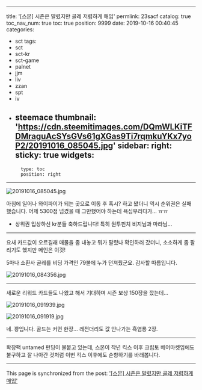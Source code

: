 
---
title: '[스몬] 시즌은 말렸지만 골레 저렴하게 매입'
permlink: 23sacf
catalog: true
toc_nav_num: true
toc: true
position: 9999
date: 2019-10-16 00:40:45
categories:
- sct
tags:
- sct
- sct-kr
- sct-game
- palnet
- jjm
- liv
- zzan
- spt
- iv
- steemace
thumbnail: 'https://cdn.steemitimages.com/DQmWLKiTFDMraguAcSYsGVs61gXGas9Ti7rqmkuYKx7yoP2/20191016_085045.jpg'
sidebar:
    right:
        sticky: true
widgets:
    -
        type: toc
        position: right
---


![20191016_085045.jpg](https://cdn.steemitimages.com/DQmWLKiTFDMraguAcSYsGVs61gXGas9Ti7rqmkuYKx7yoP2/20191016_085045.jpg)

아침에 일어나 와이파이가 되는 곳으로 이동 후 혹시? 하고 봤더니 역시 순위권은 실패했습니다. 어제 5300점 넘겼을 때 그만했어야 하는데 욕심부리다가... ㅠㅠ

* 상위권 입상하신 kr분들 축하드립니다! 특히 원투펀치 비지님과 마라님...

---

요새 카드값이 오르길래 매물을 좀 내놓고 뭐가 팔렸나 확인하러 갔더니, 소소하게 좀 팔리기도 했지만 메인은 이것!

5마나 소환사 골레를 비딩 가격인 79불에 누가 던져줬군요. 감사할 따름입니다.

![20191016_084356.jpg](https://cdn.steemitimages.com/DQmVonjz9EeKYVygN4W1591apLkkjNWWwxtcergoxnC84LV/20191016_084356.jpg)

---

새로운 리워드 카드들도 나왔고 해서 기대하며 시즌 보상 150장을 깠는데...

![20191016_091939.jpg](https://cdn.steemitimages.com/DQmfXjZkNZACrVuZydosmG5oZzzB8dqz71F72poXznYTuLL/20191016_091939.jpg)

![20191016_091919.jpg](https://cdn.steemitimages.com/DQmSLR1wvV17xzMLB24tQ1b9gc71qetGSUKJ5V4754RB9fH/20191016_091919.jpg)

네. 꽝입니다. 골드는 커먼 한장... 레전더리도 값 안나가는 흑염룡 2장.

---

확장팩 untamed 펀딩이 불붙고 있는데, 스몬이 작년 킥스 이후 크립토 베어마켓임에도 불구하고 잘 나아간 것처럼 이번 킥스 이후에도 순항하기를 바래봅니다.

- - -

This page is synchronized from the post: ['[스몬] 시즌은 말렸지만 골레 저렴하게 매입'](https://steemit.com/@glory7/23sacf)
